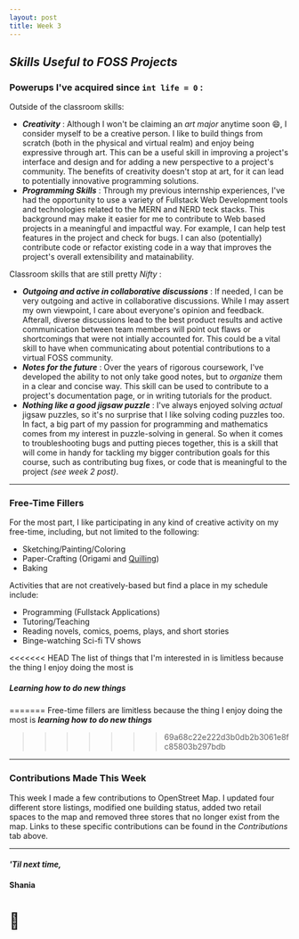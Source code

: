 ```yaml
---
layout: post
title: Week 3
---
```



## *Skills Useful to FOSS Projects*
### Powerups I've acquired since `int life = 0` :

Outside of the classroom skills:  
- *<b>Creativity</b>* : Although I won't be claiming an *art major* anytime soon :smile:, I consider myself to be a creative person. I like to build things from scratch (both in the physical and virtual realm) and enjoy being expressive through art. This can be a useful skill in improving a project's interface and design and for adding a new perspective to a project's community. The benefits of creativity doesn't stop at art, for it can lead to potentially innovative programming solutions.    
- *<b>Programming Skills</b>* : Through my previous internship experiences, I've had the opportunity to use a variety of Fullstack Web Development tools and technologies related to the MERN and NERD teck stacks. This background may make it easier for me to contribute to Web based projects in a meaningful and impactful way. For example, I can help test features in the project and check for bugs. I can also (potentially) contribute code or refactor existing code in a way that improves the project's overall extensibility and matainability.  

Classroom skills that are still pretty *Nifty* :  
- *<b>Outgoing and active in collaborative discussions</b>* : If needed, I can be very outgoing and active in collaborative discussions. While I may assert my own viewpoint, I care about everyone's opinion and feedback. Afterall, diverse discussions lead to the best product results and active communication between team members will point out flaws or shortcomings that were not intially accounted for. This could be a vital skill to have when communicating about potential contributions to a virtual FOSS community.  
- *<b>Notes for the future</b>* : Over the years of rigorous coursework, I've developed the ability to not only take good notes, but to *organize* them in a clear and concise way. This skill can be used to contribute to a project's documentation page, or in writing tutorials for the product.  
- *<b>Nothing like a good jigsaw puzzle</b>* : I've always enjoyed solving *actual* jigsaw puzzles, so it's no surprise that I like solving coding puzzles too. In fact, a big part of my passion for programming and mathematics comes from my interest in puzzle-solving in general. So when it comes to troubleshooting bugs and putting pieces together, this is a skill that will come in handy for tackling my bigger contribution goals for this course, such as contributing bug fixes, or code that is meaningful to the project *(see week 2 post)*.  
    
---
### Free-Time Fillers  

For the most part, I like participating in any kind of creative activity on my free-time, including, but not limited to the following:
  * Sketching/Painting/Coloring
  * Paper-Crafting  (Origami and [Quilling](https://en.wiktionary.org/wiki/quilling#English))
  * Baking 
  
Activities that are not creatively-based but find a place in my schedule include:
  * Programming (Fullstack Applications)
  * Tutoring/Teaching
  * Reading novels, comics, poems, plays, and short stories
  * Binge-watching Sci-fi TV shows

   
<<<<<<< HEAD
The list of things that I'm interested in is limitless because the thing I enjoy doing the most is
##### *<b>Learning how to do new things</b>*  
=======
Free-time fillers are limitless because the thing I enjoy doing the most is
 *<b>learning how to do new things</b>*  

>>>>>>> 69a68c22e222d3b0db2b3061e8fc85803b297bdb
---
### Contributions Made This Week

This week I made a few contributions to OpenStreet Map. I updated four different store listings, modified one building status, added two retail spaces to the map and removed three stores that no longer exist from the map. Links to these specific contributions can be found in the *Contributions* tab above.  

--- 
#### *'Til next time,*
#### Shania
# :mushroom:

